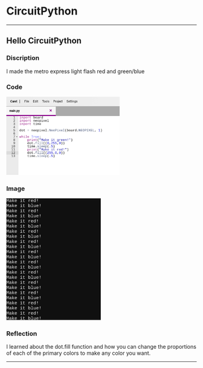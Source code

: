 # CircuitPython


---


## Hello CircuitPython

### Discription

I made the metro express light flash red and green/blue

### Code

<img src="https://github.com/llemarr42/CircuitPython/blob/main/welcome%20circuit%20python.png?raw=true" width="300">

### Image

<img src="https://github.com/llemarr42/CircuitPython/blob/main/hello%20circuitpython.png?raw=true" width="250">

### Reflection

I learned about the dot.fill function and how you can change the proportions of each of the primary colors to make any color you want.

---
